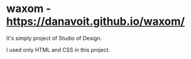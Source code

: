 # waxom - https://danavoit.github.io/waxom/ 

It's simply project of Studio of Design.

I used only HTML and CSS in this project.
